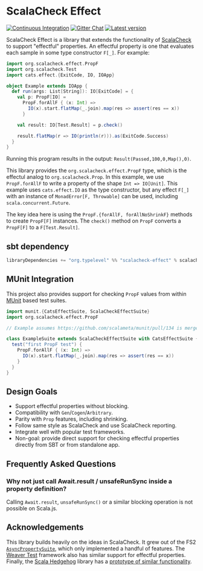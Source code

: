 # ScalaCheck Effect

[![Continuous Integration](https://github.com/typelevel/scalacheck-effect/workflows/Continuous%20Integration/badge.svg)](https://github.com/typelevel/scalacheck-effect/actions?query=workflow%3A%22Continuous+Integration%22)
[![Gitter Chat](https://badges.gitter.im/typelevel/general.svg)](https://gitter.im/typelevel/general)
[![Latest version](https://index.scala-lang.org/typelevel/scalacheck-effect/scalacheck-effect/latest.svg?color=orange)](https://index.scala-lang.org/typelevel/scalacheck-effect/scalacheck-effect)


ScalaCheck Effect is a library that extends the functionality of [ScalaCheck](https://scalacheck.org) to support "effectful" properties. An effectful property is one that evaluates each sample in some type constructor `F[_]`. For example:

```scala
import org.scalacheck.effect.PropF
import org.scalacheck.Test
import cats.effect.{ExitCode, IO, IOApp}

object Example extends IOApp {
  def run(args: List[String]): IO[ExitCode] = {
    val p: PropF[IO] = 
      PropF.forAllF { (x: Int) =>
        IO(x).start.flatMap(_.join).map(res => assert(res == x))
      }

    val result: IO[Test.Result] = p.check()

    result.flatMap(r => IO(println(r))).as(ExitCode.Success)
  }
}
```

Running this program results in the output: `Result(Passed,100,0,Map(),0)`.

This library provides the `org.scalacheck.effect.PropF` type, which is the effectul analog to `org.scalacheck.Prop`. In this example, we use `PropF.forAllF` to write a property of the shape `Int => IO[Unit]`. This example uses `cats.effect.IO` as the type constructor, but any effect `F[_]` with an instance of `MonadError[F, Throwable]` can be used, including `scala.concurrent.Future`.

The key idea here is using the `PropF.{forAllF, forAllNoShrinkF}` methods to create `PropF[F]` instances. The `check()` method on `PropF` converts a `PropF[F]` to a `F[Test.Result]`.

## sbt dependency

```scala
libraryDependencies += "org.typelevel" %% "scalacheck-effect" % scalacheckEffectVersion
```

## MUnit Integration

This project also provides support for checking `PropF` values from within [MUnit](https://scalameta.org/munit/) based test suites.

```scala
import munit.{CatsEffectSuite, ScalaCheckEffectSuite}
import org.scalacheck.effect.PropF

// Example assumes https://github.com/scalameta/munit/pull/134 is merged, which adds CatsEffectSuite to munit

class ExampleSuite extends ScalaCheckEffectSuite with CatsEffectSuite {
  test("first PropF test") {
    PropF.forAllF { (x: Int) =>
      IO(x).start.flatMap(_.join).map(res => assert(res == x))
    }
  }
}
```

## Design Goals

- Support effectful properties without blocking.
- Compatibility with `Gen`/`Cogen`/`Arbitrary`.
- Parity with `Prop` features, including shrinking.
- Follow same style as ScalaCheck and use ScalaCheck reporting.
- Integrate well with popular test frameworks.
- Non-goal: provide direct support for checking effectful properties directly from SBT or from standalone app.

## Frequently Asked Questions

### Why not just call Await.result / unsafeRunSync inside a property definition?

Calling `Await.result`, `unsafeRunSync()` or a similar blocking operation is not possible on Scala.js.

## Acknowledgements

This library builds heavily on the ideas in ScalaCheck. It grew out of the FS2 [`AsyncPropertySuite`](https://github.com/functional-streams-for-scala/fs2/blob/48f7188ef2df959189f931a7bbb68df4cb81c82a/core/shared/src/test/scala/fs2/AsyncPropertySuite.scala), which only implemented a handful of features. The [Weaver Test](https://disneystreaming.github.io/weaver-test/) framework also has similar support for effectful properties. Finally, the [Scala Hedgehog](https://github.com/hedgehogqa/scala-hedgehog/) library has a [prototype of similar functionality](https://github.com/hedgehogqa/scala-hedgehog/pull/147).
